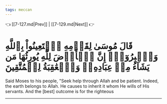 ```yaml
---
tags: meccan
---
```


👈 [[7-127.md|Prev]] | [[7-129.md|Next]] 👉

# قَالَ مُوسَىٰ لِقَوۡمِهِ ٱسۡتَعِينُواْ بِٱللَّهِ وَٱصۡبِرُوٓاْۖ إِنَّ ٱلۡأَرۡضَ لِلَّهِ يُورِثُهَا مَن يَشَآءُ مِنۡ عِبَادِهِۦۖ وَٱلۡعَٰقِبَةُ لِلۡمُتَّقِينَ

Said Moses to his people, "Seek help through Allah and be patient. Indeed, the earth belongs to Allah. He causes to inherit it whom He wills of His servants. And the [best] outcome is for the righteous

---

